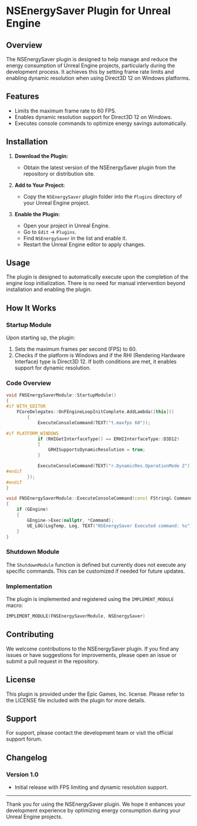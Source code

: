 
# NSEnergySaver Plugin for Unreal Engine

## Overview

The NSEnergySaver plugin is designed to help manage and reduce the energy consumption of Unreal Engine projects, particularly during the development process. It achieves this by setting frame rate limits and enabling dynamic resolution when using Direct3D 12 on Windows platforms.

## Features

- Limits the maximum frame rate to 60 FPS.
- Enables dynamic resolution support for Direct3D 12 on Windows.
- Executes console commands to optimize energy savings automatically.

## Installation

1. **Download the Plugin:**
   - Obtain the latest version of the NSEnergySaver plugin from the repository or distribution site.

2. **Add to Your Project:**
   - Copy the `NSEnergySaver` plugin folder into the `Plugins` directory of your Unreal Engine project.

3. **Enable the Plugin:**
   - Open your project in Unreal Engine.
   - Go to `Edit` -> `Plugins`.
   - Find `NSEnergySaver` in the list and enable it.
   - Restart the Unreal Engine editor to apply changes.

## Usage

The plugin is designed to automatically execute upon the completion of the engine loop initialization. There is no need for manual intervention beyond installation and enabling the plugin.

## How It Works

### Startup Module

Upon starting up, the plugin:

1. Sets the maximum frames per second (FPS) to 60.
2. Checks if the platform is Windows and if the RHI (Rendering Hardware Interface) type is Direct3D 12. If both conditions are met, it enables support for dynamic resolution.

### Code Overview

```cpp
void FNSEnergySaverModule::StartupModule()
{
#if WITH_EDITOR
    FCoreDelegates::OnFEngineLoopInitComplete.AddLambda([this]()
        {
            ExecuteConsoleCommand(TEXT("t.maxfps 60"));

#if PLATFORM_WINDOWS
            if (RHIGetInterfaceType() == ERHIInterfaceType::D3D12)
            {
                GRHISupportsDynamicResolution = true;
            }

            ExecuteConsoleCommand(TEXT("r.DynamicRes.OperationMode 2"));
#endif
        });
#endif
}

void FNSEnergySaverModule::ExecuteConsoleCommand(const FString& Command)
{
    if (GEngine)
    {
        GEngine->Exec(nullptr, *Command);
        UE_LOG(LogTemp, Log, TEXT("NSEnergySaver Executed command: %s"), *Command);
    }
}
```

### Shutdown Module

The `ShutdownModule` function is defined but currently does not execute any specific commands. This can be customized if needed for future updates.

### Implementation

The plugin is implemented and registered using the `IMPLEMENT_MODULE` macro:

```cpp
IMPLEMENT_MODULE(FNSEnergySaverModule, NSEnergySaver)
```

## Contributing

We welcome contributions to the NSEnergySaver plugin. If you find any issues or have suggestions for improvements, please open an issue or submit a pull request in the repository.

## License

This plugin is provided under the Epic Games, Inc. license. Please refer to the LICENSE file included with the plugin for more details.

## Support

For support, please contact the development team or visit the official support forum.

## Changelog

### Version 1.0

- Initial release with FPS limiting and dynamic resolution support.

---

Thank you for using the NSEnergySaver plugin. We hope it enhances your development experience by optimizing energy consumption during your Unreal Engine projects.
